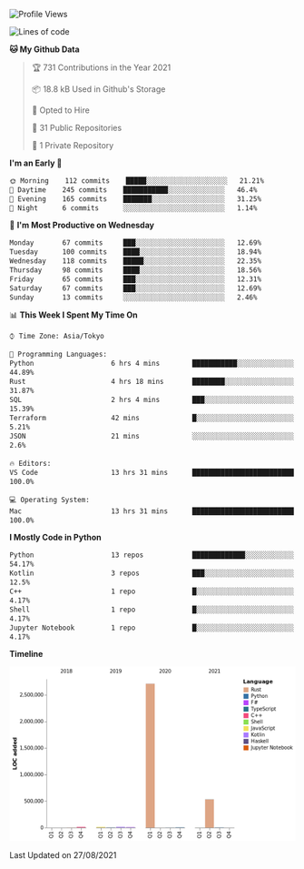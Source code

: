 <!--START_SECTION:waka-->
![Profile Views](http://img.shields.io/badge/Profile%20Views-0-blue)

![Lines of code](https://img.shields.io/badge/From%20Hello%20World%20I%27ve%20Written-3.3%20million%20lines%20of%20code-blue)

**🐱 My Github Data** 

> 🏆 731 Contributions in the Year 2021
 > 
> 📦 18.8 kB Used in Github's Storage 
 > 
> 💼 Opted to Hire
 > 
> 📜 31 Public Repositories 
 > 
> 🔑 1 Private Repository 
 > 
**I'm an Early 🐤** 

```text
🌞 Morning    112 commits    █████░░░░░░░░░░░░░░░░░░░░   21.21% 
🌆 Daytime    245 commits    ███████████░░░░░░░░░░░░░░   46.4% 
🌃 Evening    165 commits    ███████░░░░░░░░░░░░░░░░░░   31.25% 
🌙 Night      6 commits      ░░░░░░░░░░░░░░░░░░░░░░░░░   1.14%

```
📅 **I'm Most Productive on Wednesday** 

```text
Monday       67 commits     ███░░░░░░░░░░░░░░░░░░░░░░   12.69% 
Tuesday      100 commits    ████░░░░░░░░░░░░░░░░░░░░░   18.94% 
Wednesday    118 commits    █████░░░░░░░░░░░░░░░░░░░░   22.35% 
Thursday     98 commits     ████░░░░░░░░░░░░░░░░░░░░░   18.56% 
Friday       65 commits     ███░░░░░░░░░░░░░░░░░░░░░░   12.31% 
Saturday     67 commits     ███░░░░░░░░░░░░░░░░░░░░░░   12.69% 
Sunday       13 commits     ░░░░░░░░░░░░░░░░░░░░░░░░░   2.46%

```


📊 **This Week I Spent My Time On** 

```text
⌚︎ Time Zone: Asia/Tokyo

💬 Programming Languages: 
Python                   6 hrs 4 mins        ███████████░░░░░░░░░░░░░░   44.89% 
Rust                     4 hrs 18 mins       ████████░░░░░░░░░░░░░░░░░   31.87% 
SQL                      2 hrs 4 mins        ███░░░░░░░░░░░░░░░░░░░░░░   15.39% 
Terraform                42 mins             █░░░░░░░░░░░░░░░░░░░░░░░░   5.21% 
JSON                     21 mins             ░░░░░░░░░░░░░░░░░░░░░░░░░   2.6%

🔥 Editors: 
VS Code                  13 hrs 31 mins      █████████████████████████   100.0%

💻 Operating System: 
Mac                      13 hrs 31 mins      █████████████████████████   100.0%

```

**I Mostly Code in Python** 

```text
Python                   13 repos            █████████████░░░░░░░░░░░░   54.17% 
Kotlin                   3 repos             ███░░░░░░░░░░░░░░░░░░░░░░   12.5% 
C++                      1 repo              █░░░░░░░░░░░░░░░░░░░░░░░░   4.17% 
Shell                    1 repo              █░░░░░░░░░░░░░░░░░░░░░░░░   4.17% 
Jupyter Notebook         1 repo              █░░░░░░░░░░░░░░░░░░░░░░░░   4.17%

```


**Timeline**

![Chart not found](https://raw.githubusercontent.com/kitagawa-hr/kitagawa-hr/main/charts/bar_graph.png) 


 Last Updated on 27/08/2021
<!--END_SECTION:waka-->
